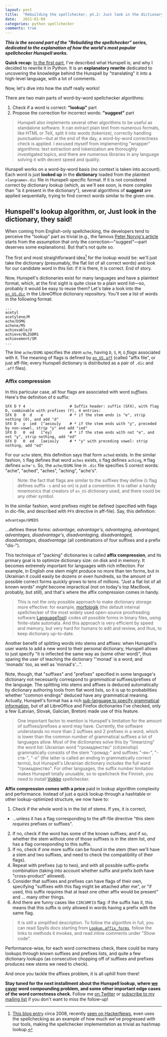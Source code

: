 ```yaml
---
layout: post
title:  "Rebuilding the spellchecker, pt.2: Just look in the dictionary, they said!"
date:   2021-01-09
categories: python spellchecker
comments: true
---
```


**_This is the second part of the "Rebuilding the spellchecker" series, dedicated to the explanation of how the world's most popular spellchecker Hunspell works._**

**Quick recap:** [In the first part](2021-01-05-spellchecker-1.html), I've described what Hunspell is; and why I decided to rewrite it in Python. It is an **explanatory rewrite** dedicated to uncovering the knowledge behind the Hunspell by "translating" it into a high-level language, with a lot of comments.

Now, let's dive into how the stuff really works!

There are two main parts of word-by-word spellchecker algorithms:

1. Check if a word is correct: **"lookup"** part
2. Propose the correction for incorrect words: **"suggest"** part

> Hunspell also implements several other algorithms to be useful as standalone software. It can extract plain text from numerous formats, like HTML or TeX, split it into words (tokenize), correctly handling punctuation—but at the end of the day, a word-by-word correctness check is applied. I excused myself from implementing "wrapper" algorithms: text extraction and tokenization are thoroughly investigated topics, and there are numerous libraries in any language solving it with decent speed and quality.

Hunspell works on a word-by-word basis (no context is taken into account). Each word is just **looked up** in the **dictionary** loaded from the plaintext  `<langname>.dic` file in Hunspell-specific format. If it is not considered correct by dictionary lookup (which, as we'll see soon, is more complex than "is it present in the dictionary"), several algorithms of **suggest** are applied sequentially, trying to find correct words similar to the given one.

## Hunspell's lookup algorithm, or, Just look in the dictionary, they said!

When coming from English-only spellchecking, the developers tend to perceive the "lookup" part as trivial (e.g., the famous [Peter Norvig's article](https://norvig.com/spell-correct.html) starts from the assumption that only the correction—"suggest"—part deserves some explanations). But that's not quite so.

The first and most straightforward idea[^1] for the lookup would be: we'll just take the dictionary (presumably, the flat list of all correct words) and look for our candidate word in this list: if it is there, it is correct. End of story.

[^1]: [This blog entry](https://prog21.dadgum.com/29.html) circa 2008, recently [seen on HackerNews](https://news.ycombinator.com/item?id=25296900), even uses the spellchecking as an example of how much we've progressed with our tools, making the spellchecker implementation as trivial as hashmap lookup.

Now, Hunspell's dictionaries exist for many languages and have a plaintext format, which, at the first sight is quite close to a plain word list—so, probably it would be easy to reuse them? Let's take a look into the [`en_US.dic`](https://github.com/LibreOffice/dictionaries/blob/master/en/en_US.dic) in the LibreOffice dictionary repository. You'll see a list of words in the following format:

```
...
acetyl
acetylene/M
ache/DSMG
achene/MS
achievable/U
achieve/BLZGDRS
achievement/SM
...
```

The line `ache/DSMG` specifies the _stem_ `ache`, having `D`, `S`, `M`, `G` _flags_ associated with it. The meaning of flags is defined by [`en_US.aff`](https://github.com/LibreOffice/dictionaries/blob/master/en/en_US.aff) (called "affix file", or just aff-file; every Hunspell dictionary is distributed as a pair of `.dic` and `.aff` files).

### Affix compression

In this particular case, all four flags are associated with word _suffixes_. Here's the definition of `D` suffix:

```
SFX D Y 4                    # Suffix header: suffix (SFX), with flag D, combinable with prefixes (Y), 4 entries:
SFX D   0  d    e            # * if the stem ends is "e", strip nothing (0), and add "d"
SFX D   y  ied  [^aeiou]y    # * if the stem ends with "y", preceded by non-vowel, strip "y" and add "ied"
SFX D   0  ed   [^ey]        # * if the stem ends with not "e", and not "y", strip nothing, add "ed"
SFX D   0  ed   [aeiou]y     # * "y" with preceding vowel: strip nothing, add "ed"
```

For our `ache` stem, this definition says that form `ached` exists. In the similar fashion, `S` flag defines that word `aches` exists, `G` flag defines `aching`, `M` flag defines `ache's`. So, the `ache/DSMG` line in `.dic` file specifies 5 correct words: "ache", "ached", "aches", "aching", "ache's".

> Note: the fact that flags are similar to the suffixes they define (`S` flag defines suffix `-s` and so on) is just a convention. It is rather a handy mnemonics that creators of `en_US` dictionary used, and there could be any other symbol.

In the similar fashion, word prefixes might be defined (specified with flags in dic-file, and described with `PFX` directive in aff-file). Say, this definition:

```
advantage/GMEDS
```

...defines these forms: _advantage, advantage's, advantaging, advantaged, advantages, disadvantage's, disadvantaging, disadvantaged, disadvantages, disadvantage_ (all combinations of four suffixes and a prefix "dis-").

This technique of "packing" dictionaries is called **affix compression**, and its primary goal is to optimize dictionary size: on disk and in memory. It becomes extremely important for languages with rich inflection. For example, in English one stem might produce no more than ten forms, but in Ukrainian it could easily be dozens or even hundreds, so the amount of possible correct forms quickly grows to tens of millions. "Just a flat list of all known words" _might_ become impractical (not on today's top MacBook, probably, but still), and that's where the affix compression comes in handy.

> This is not the only possible approach to make dictionary storage more effective: for example, [morfologik](https://github.com/morfologik/morfologik-stemming) (the default internal spellchecker of the most widely used open-source proofreading software [LanguageTool](https://languagetool.org)) codes _all_ possible forms in binary files, using finite-state automata. And this approach is very efficient by speed and memory, but very hard for humans to edit and review, and thus, to keep dictionary up-to-date.

Another benefit of splitting words into stems and affixes: when Hunspell's user wants to add a new word to their personal dictionary, Hunspell allows to just specify "it is inflected the same way as (some other word)", thus sparing the user of teaching the dictionary "'monad' is a word, and 'monads' too, as well as 'monad's'...".

Note, though, that "suffixes" and "prefixes" specified in some language's dictionary not necessarily correspond to _grammatical_ suffixes/prefixes of the language. The splitting into stems and affixes is deduced automatically by dictionary authoring tools from flat word lists, so it is up to probabilities whether "common endings" deduced have any grammatical meaning. Actually, Hunspell's format has a rich [sub-language to specify grammatical information](https://manpages.debian.org/experimental/libhunspell-dev/hunspell.5.en.html#Optional_data_fields), but of all LibreOffice and Firefox dictionaries I've checked, only a few (Latvian, Slovak, Galician, Breton) made use of this feature.

> One important factor to mention is Hunspell's limitation for the amount of suffixes/prefixes a word may have. Currently, the software understands no more than 2 suffixes and 2 prefixes in a word, which is lower than the common number of grammatical suffixes a lot of languages allow. Most of the dictionaries solve this by "linearizing" the word list: Ukrainian word "громадянство" (citizenship) grammatically consists of the stem "громад-" and suffixes "-ян-", "-ств-", "-о" (the latter is called an ending in grammatically correct terms), but Hunspell's Ukrainian dictionary includes the full word "громадянство". For other languages, the suffix number limitation makes Hunspell totally unusable, so to spellcheck the Finnish, you need to install [Voikko](https://voikko.puimula.org/) spellchecker.

**Affix compression comes with a price** paid in lookup algorithm complexity and performance. Instead of just a quick lookup through a hashtable or other lookup-optimized structure, we now have to:

1. Check if the whole word is in the list of stems. If yes, it is correct,
  * ...unless it has a flag corresponding to the aff-file directive "this stem _requires_ prefixes or suffixes".
2. If no, check if the word has some of the known suffixes; and if so, whether the stem without one of those suffixes is in the stem list, _and_ has a flag corresponding to this suffix.
3. If no, check if one more suffix can be found in the stem (then we'll have a stem and two suffixes, and need to check the compatibility of their flags).
4. Repeat with prefixes (up to two), and with all possible suffix-prefix combination (taking into account whether suffix and prefix both have "cross-product" allowed).
5. Consider that suffixes and prefixes can have flags of their own, specifying "suffixes with this flag might be attached after me", or "if used, this suffix requires that at least one other affix would be present" and ... many other things.
6. And there are funny cases like `CIRCUMFIX` flag: if the suffix has it, this means that this suffix is only allowed in words having a prefix with the same flag.

> It is _still_ a simplified description. To follow the algorithm in full, you can read Spylls docs starting from [`Lookup.affix_forms`](https://spylls.readthedocs.io/en/latest/hunspell/algo_lookup.html#spylls.hunspell.algo.lookup.Lookup.affix_forms), follow the links to methods it invokes, and read inline comments under "Show code".

Performance-wise, for each word correctness check, there could be many lookups through known suffixes and prefixes lists, and quite a few dictionary lookups (as consecutive chopping off of suffixes and prefixes produces new stems we need to check).

And once you tackle the affixes problem, it is all uphill from there!

**Stay tuned for the next installment about the Hunspell lookup, where [we cover](2021-01-14-spellchecker-3.html) word compounding problem, and some other important edge cases of the word correctness check.** Follow me [on Twitter](https://twitter.com/zverok) or [subscribe to my mailing list](/subscribe.html) if you don't want to miss the follow-up!
